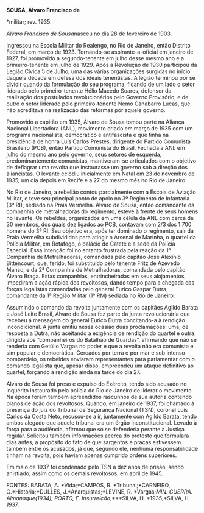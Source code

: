 **SOUSA, Álvaro Francisco de**

\*militar; rev. 1935.

*Álvaro Francisco de Sousa*nasceu no dia 28 de fevereiro de 1903.

Ingressou na Escola Militar do Realengo, no Rio de Janeiro, então
Distrito Federal, em março de 1923. Tornando-se aspirante-a-oficial em
janeiro de 1927, foi promovido a segundo-tenente em julho desse mesmo
ano e a primeiro-tenente em julho de 1929. Após a Revolução de 1930
participou da Legião Cívica 5 de Julho, uma das várias organizações
surgidas no início daquela década em defesa dos ideais tenentistas. A
legião terminou por se dividir quando da formulação do seu programa,
ficando de um lado o setor liderado pelo primeiro-tenente Hélio Macedo
Soares, defensor da realização dos postulados revolucionários pelo
Governo Provisório, e de outro o setor liderado pelo primeiro-tenente
Nemo Canabarro Lucas, que não acreditava na realização das reformas por
aquele governo.

Promovido a capitão em 1935, Álvaro de Sousa tomou parte na Aliança
Nacional Libertadora (ANL), movimento criado em março de 1935 com um
programa nacionalista, democrático e antifascista e que tinha na
presidência de honra Luís Carlos Prestes, dirigente do Partido Comunista
Brasileiro (PCB), então Partido Comunista do Brasil. Fechada a ANL em
julho do mesmo ano pelo governo, seus setores de esquerda,
predominantemente comunistas, mantiveram-se articulados com o objetivo
de deflagrar uma revolta que instaurasse um governo sob a direção dos
aliancistas. O levante eclodiu inicialmente em Natal em 23 de novembro
de 1935, um dia depois em Recife e a 27 do mesmo mês no Rio de Janeiro.

No Rio de Janeiro, a rebelião contou parcialmente com a Escola de
Aviação Militar, e teve seu principal ponto de apoio no 3º Regimento de
Infantaria (3º RI), sediado na Praia Vermelha. Álvaro de Sousa, então
comandante da companhia de metralhadoras do regimento, esteve à frente
de seus homens no levante. Os rebeldes, organizados em uma célula da ANL
com cerca de 30 membros, dos quais dez ligados ao PCB, contavam com 2/3
dos 1.700 homens do 3º RI. Seu objetivo era, após ter dominado o
regimento, sair da Praia Vermelha subdivididos para atingir o Arsenal de
Marinha, o quartel da Polícia Militar, em Botafogo, o palácio do Catete
e a sede da Polícia Especial. Essa intenção foi no entanto frustrada
pela reação da 1ª Companhia de Metralhadoras, comandada pelo capitão
José Alexínio Bittencourt, que, ferido, foi substituído pelo tenente
Fritz de Azevedo Manso, e da 2ª Companhia de Metralhadoras, comandada
pelo capitão Álvaro Braga. Estas companhias, entrincheiradas em seus
alojamentos, impediram a ação rápida dos revoltosos, dando tempo para a
chegada das forças legalistas comandadas pelo general Eurico Gaspar
Dutra, comandante da 1ª Região Militar (1ª RM) sediada no Rio de
Janeiro.

Assumindo o comando da revolta juntamente com os capitães Agildo Barata
e José Leite Brasil, Álvaro de Sousa fez parte da junta revolucionária
que recebeu a mensagem do general Eurico Dutra concitando-a à rendição
incondicional. A junta emitiu nessa ocasião duas proclamações: uma, de
resposta a Dutra, não aceitando a exigência de rendição do quartel e
outra, dirigida aos “companheiros do Batalhão de Guardas”, afirmando que
não se renderia com Getúlio Vargas no poder e que a revolta não era
comunista e sim popular e democrática. Cercados por terra e por mar e
sob intenso bombardeio, os rebeldes enviaram representantes para
parlamentar com o comando legalista que, apesar disso, empreendeu um
ataque definitivo ao quartel, forçando a rendição ainda na tarde do dia
27.

Álvaro de Sousa foi preso e expulso do Exército, tendo sido acusado no
inquérito instaurado pela polícia do Rio de Janeiro de liderar o
movimento. Na época foram também apreendidos rascunhos de sua autoria
contendo planos de ação dos revoltosos. Quando, em janeiro de 1937, foi
chamado à presença do juiz do Tribunal de Segurança Nacional (TSN),
coronel Luís Carlos da Costa Neto, recusou-se a ir, juntamente com
Agildo Barata, tendo ambos alegado que aquele tribunal era um órgão
inconstitucional. Levado à força para a audiência, afirmou que só se
defenderia perante a Justiça regular. Solicitou também informações
acerca do protesto que formulara dias antes, a propósito do fato de que
sargentos e praças estivessem também entre os acusados, já que, segundo
ele, nenhuma responsabilidade tinham na revolta, pois haviam apenas
cumprido ordens superiores.

Em maio de 1937 foi condenado pelo TSN a dez anos de prisão, sendo
anistiado, assim como os demais revoltosos, em abril de 1945.

FONTES: BARATA, A. *Vida;*CAMPOS, R. *Tribunal;*CARNEIRO,
G.*História;*DULLES, J.*Anarquistas;*LEVINE, R. *Vargas;*MIN. GUERRA.
*Almanaque*(1934); PORTO, E. *Insurreição**;***SILVA, H. *1935;*SILVA,
H. *1937.*

 
